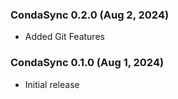 ### CondaSync 0.2.0 (Aug 2, 2024)
* Added Git Features

### CondaSync 0.1.0 (Aug 1, 2024)
* Initial release